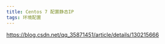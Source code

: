 ```yaml
---
title: Centos 7 配置静态IP
tags: 环境配置
---
```


https://blog.csdn.net/qq_35871451/article/details/130215666